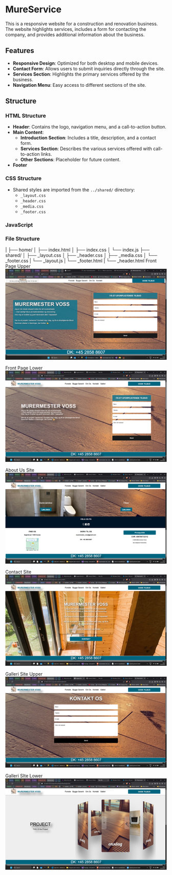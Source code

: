 # MureService

This is a responsive website for a construction and renovation business. The website highlights services, includes a form for contacting the company, and provides additional information about the business.

## Features

- **Responsive Design**: Optimized for both desktop and mobile devices.
- **Contact Form**: Allows users to submit inquiries directly through the site.
- **Services Section**: Highlights the primary services offered by the business.
- **Navigation Menu**: Easy access to different sections of the site.

## Structure

### HTML Structure

- **Header**: Contains the logo, navigation menu, and a call-to-action button.
- **Main Content**:
  - **Introduction Section**: Includes a title, description, and a contact form.
  - **Services Section**: Describes the various services offered with call-to-action links.
  - **Other Sections**: Placeholder for future content.
- **Footer**

### CSS Structure

- Shared styles are imported from the `../shared/` directory:
  - `_layout.css`
  - `_header.css`
  - `_media.css`
  - `_footer.css`

### JavaScript

### File Structure
|
├── home/
│   ├── index.html
│   ├── index.css
│   └── index.js
├── shared/
│   ├── _layout.css
│   ├── _header.css
│   ├── _media.css
│   └── _footer.css
|   └── _layout.js
|   └── _footer.html
|   └── _header.html
Front Page Upper
![alt text](<media/PicturesOfTheProject/Screenshot 1.png>) 

Front Page Lower
![alt text](<media/PicturesOfTheProject/Screenshot 2.png>) 

About Us Site
![alt text](<media/PicturesOfTheProject/Screenshot 3.png>) 

Contact Site
![alt text](<media/PicturesOfTheProject/Screenshot 4.png>) 

Galleri Site Upper
![alt text](<media/PicturesOfTheProject/Screenshot 5.png>) 

Galleri SIte Lower
![alt text](<media/PicturesOfTheProject/Screenshot 6.png>) 

